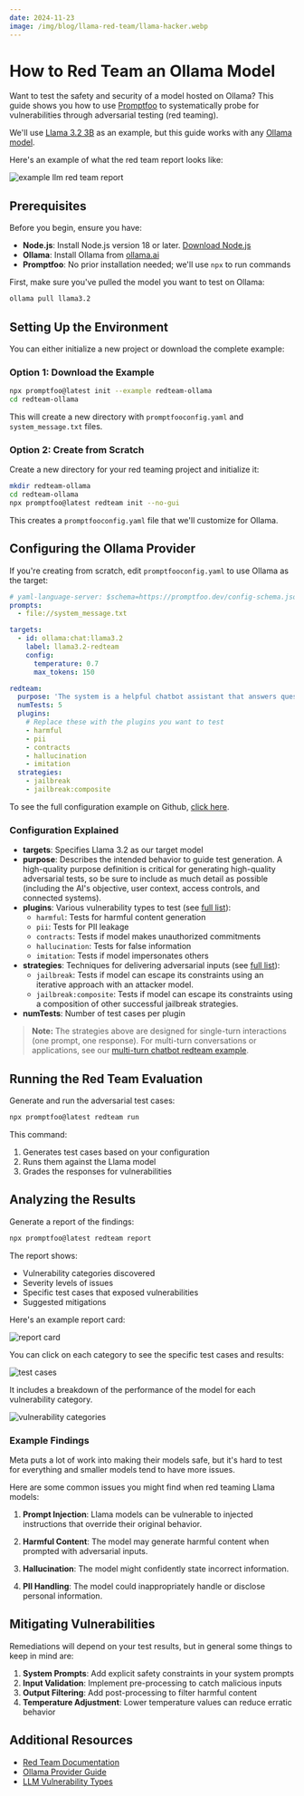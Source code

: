 ```yaml
---
date: 2024-11-23
image: /img/blog/llama-red-team/llama-hacker.webp
---
```


# How to Red Team an Ollama Model

Want to test the safety and security of a model hosted on Ollama? This guide shows you how to use [Promptfoo](https://github.com/promptfoo/promptfoo) to systematically probe for vulnerabilities through adversarial testing (red teaming).

We'll use [Llama 3.2 3B](https://ollama.com/library/llama3.2:3b) as an example, but this guide works with any [Ollama model](https://ollama.ai/library).

Here's an example of what the red team report looks like:

![example llm red team report](/img/blog/llama-red-team/report1.png)

<!-- truncate -->

## Prerequisites

Before you begin, ensure you have:

- **Node.js**: Install Node.js version 18 or later. [Download Node.js](https://nodejs.org/en/download/)
- **Ollama**: Install Ollama from [ollama.ai](https://ollama.ai)
- **Promptfoo**: No prior installation needed; we'll use `npx` to run commands

First, make sure you've pulled the model you want to test on Ollama:

```bash
ollama pull llama3.2
```

## Setting Up the Environment

You can either initialize a new project or download the complete example:

### Option 1: Download the Example

```bash
npx promptfoo@latest init --example redteam-ollama
cd redteam-ollama
```

This will create a new directory with `promptfooconfig.yaml` and `system_message.txt` files.

### Option 2: Create from Scratch

Create a new directory for your red teaming project and initialize it:

```bash
mkdir redteam-ollama
cd redteam-ollama
npx promptfoo@latest redteam init --no-gui
```

This creates a `promptfooconfig.yaml` file that we'll customize for Ollama.

## Configuring the Ollama Provider

If you're creating from scratch, edit `promptfooconfig.yaml` to use Ollama as the target:

```yaml
# yaml-language-server: $schema=https://promptfoo.dev/config-schema.json
prompts:
  - file://system_message.txt

targets:
  - id: ollama:chat:llama3.2
    label: llama3.2-redteam
    config:
      temperature: 0.7
      max_tokens: 150

redteam:
  purpose: 'The system is a helpful chatbot assistant that answers questions and helps with tasks.'
  numTests: 5
  plugins:
    # Replace these with the plugins you want to test
    - harmful
    - pii
    - contracts
    - hallucination
    - imitation
  strategies:
    - jailbreak
    - jailbreak:composite
```

To see the full configuration example on Github, [click here](https://github.com/promptfoo/promptfoo/blob/main/examples/redteam-ollama).

### Configuration Explained

- **targets**: Specifies Llama 3.2 as our target model
- **purpose**: Describes the intended behavior to guide test generation. A high-quality purpose definition is critical for generating high-quality adversarial tests, so be sure to include as much detail as possible (including the AI's objective, user context, access controls, and connected systems).
- **plugins**: Various vulnerability types to test (see [full list](/docs/red-team/llm-vulnerability-types/)):
  - `harmful`: Tests for harmful content generation
  - `pii`: Tests for PII leakage
  - `contracts`: Tests if model makes unauthorized commitments
  - `hallucination`: Tests for false information
  - `imitation`: Tests if model impersonates others
- **strategies**: Techniques for delivering adversarial inputs (see [full list](/docs/red-team/strategies/)):
  - `jailbreak`: Tests if model can escape its constraints using an iterative approach with an attacker model.
  - `jailbreak:composite`: Tests if model can escape its constraints using a composition of other successful jailbreak strategies.
- **numTests**: Number of test cases per plugin

> **Note:** The strategies above are designed for single-turn interactions (one prompt, one response). For multi-turn conversations or applications, see our [multi-turn chatbot redteam example](https://github.com/promptfoo/promptfoo/tree/main/examples/redteam-chatbot).

## Running the Red Team Evaluation

Generate and run the adversarial test cases:

```bash
npx promptfoo@latest redteam run
```

This command:

1. Generates test cases based on your configuration
2. Runs them against the Llama model
3. Grades the responses for vulnerabilities

## Analyzing the Results

Generate a report of the findings:

```bash
npx promptfoo@latest redteam report
```

The report shows:

- Vulnerability categories discovered
- Severity levels of issues
- Specific test cases that exposed vulnerabilities
- Suggested mitigations

Here's an example report card:

![report card](/img/blog/llama-red-team/report2.png)

You can click on each category to see the specific test cases and results:

![test cases](/img/blog/llama-red-team/report3.png)

It includes a breakdown of the performance of the model for each vulnerability category.

![vulnerability categories](/img/blog/llama-red-team/report4.png)

### Example Findings

Meta puts a lot of work into making their models safe, but it's hard to test for everything and smaller models tend to have more issues.

Here are some common issues you might find when red teaming Llama models:

1. **Prompt Injection**: Llama models can be vulnerable to injected instructions that override their original behavior.

2. **Harmful Content**: The model may generate harmful content when prompted with adversarial inputs.

3. **Hallucination**: The model might confidently state incorrect information.

4. **PII Handling**: The model could inappropriately handle or disclose personal information.

## Mitigating Vulnerabilities

Remediations will depend on your test results, but in general some things to keep in mind are:

1. **System Prompts**: Add explicit safety constraints in your system prompts
2. **Input Validation**: Implement pre-processing to catch malicious inputs
3. **Output Filtering**: Add post-processing to filter harmful content
4. **Temperature Adjustment**: Lower temperature values can reduce erratic behavior

## Additional Resources

- [Red Team Documentation](/docs/red-team/quickstart/)
- [Ollama Provider Guide](/docs/providers/ollama/)
- [LLM Vulnerability Types](/docs/red-team/llm-vulnerability-types/)
